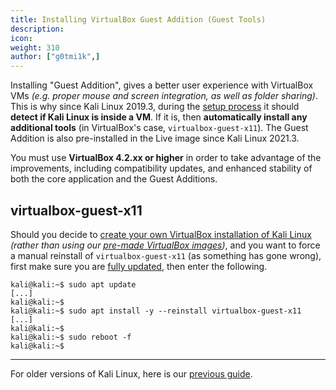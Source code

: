 ```yaml
---
title: Installing VirtualBox Guest Addition (Guest Tools)
description:
icon:
weight: 310
author: ["g0tmi1k",]
---
```


Installing "Guest Addition", gives a better user experience with VirtualBox VMs _(e.g. proper mouse and screen integration, as well as folder sharing)_. This is why since Kali Linux 2019.3, during the [setup process](https://gitlab.com/kalilinux/build-scripts/live-build-config/-/blob/master/simple-cdd/profiles/offline.downloads) it should **detect if Kali Linux is inside a VM**. If it is, then **automatically install any additional tools** (in VirtualBox's case, `virtualbox-guest-x11`). The Guest Addition is also pre-installed in the Live image since Kali Linux 2021.3.

You must use **VirtualBox 4.2.xx or higher**  in order to take advantage of the improvements, including compatibility updates, and enhanced stability of both the core application and the Guest Additions.

## virtualbox-guest-x11

Should you decide to [create your own VirtualBox installation of Kali Linux](/docs/virtualization/install-virtualbox-guest-vm/) _(rather than using our [pre-made VirtualBox images](/get-kali/#kali-virtual-machines))_, and you want to force a manual reinstall of `virtualbox-guest-x11` (as something has gone wrong), first make sure you are [fully updated](/docs/general-use/updating-kali/), then enter the following.

```console
kali@kali:~$ sudo apt update
[...]
kali@kali:~$
kali@kali:~$ sudo apt install -y --reinstall virtualbox-guest-x11
[...]
kali@kali:~$
kali@kali:~$ sudo reboot -f
kali@kali:~$
```

- - -

For older versions of Kali Linux, here is our [previous guide](/docs/virtualization/install-virtualbox-guest-additions-legacy/).
